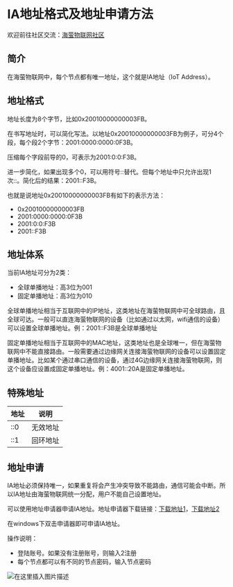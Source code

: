 # IA地址格式及地址申请方法

欢迎前往社区交流：[海萤物联网社区](http://www.ztziot.com)

## 简介
在海萤物联网中，每个节点都有唯一地址，这个就是IA地址（IoT Address）。


## 地址格式
地址长度为8个字节，比如0x20010000000003FB。

在书写地址时，可以简化写法。以地址0x20010000000003FB为例子，可分4个段，每个段2个字节：2001:0000:0000:0F3B。

压缩每个字段前导的0，可表示为2001:0:0:F3B。

进一步简化，如果出现多个0，可以用符号::替代。但每个地址中只允许出现1次::。简化后的结果：2001::F3B。

也就是说地址0x20010000000003FB有如下的表示方法：

- 0x20010000000003FB
- 2001:0000:0000:0F3B
- 2001:0:0:F3B
- 2001::F3B

## 地址体系
当前IA地址可分为2类：

- 全球单播地址：高3位为001
- 固定单播地址：高3位为010

全球单播地址相当于互联网中的IP地址，这类地址在海萤物联网中可全球路由，且全球可达。一般可以直连海萤物联网的设备（比如通过以太网，wifi通信的设备）可以设置全球单播地址。例：2001::F3B是全球单播地址

固定单播地址相当于互联网中的MAC地址，这类地址也是全球唯一，但在海萤物联网中不能直接路由。一般需要通过边缘网关连接海萤物联网的设备可以设置固定单播地址。比如某个通过串口通信的设备，通过4G边缘网关连接海萤物联网，则这个设备应设置成固定单播地址。例：4001::20A是固定单播地址。

## 特殊地址
地址|说明
---|---
::0|无效地址
::1|回环地址

## 地址申请
IA地址必须保持唯一，如果重复将会产生冲突导致不能路由，通信可能会中断。所以IA地址由海萤物联网统一分配，用户不能自己设置地址。

可以使用地址申请器申请IA地址。地址申请器下载链接：[下载地址1](https://download.csdn.net/download/jdh99/16271165)，[下载地址2](http://www.ztziot.com/thread/5)

在windows下双击申请器即可申请IA地址。

操作说明：

- 登陆账号。如果没有注册账号，则输入2注册
- 每个节点都可以有不同的节点密码，输入节点密码

![在这里插入图片描述](https://img-blog.csdnimg.cn/20210331161418832.png?x-oss-process=image/watermark,type_ZmFuZ3poZW5naGVpdGk,shadow_10,text_aHR0cHM6Ly9ibG9nLmNzZG4ubmV0L2pkaDk5,size_16,color_FFFFFF,t_70)





